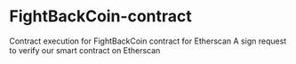 # FightBackCoin-contract
Contract execution for FightBackCoin contract for Etherscan
A sign request to verify our smart contract on Etherscan
